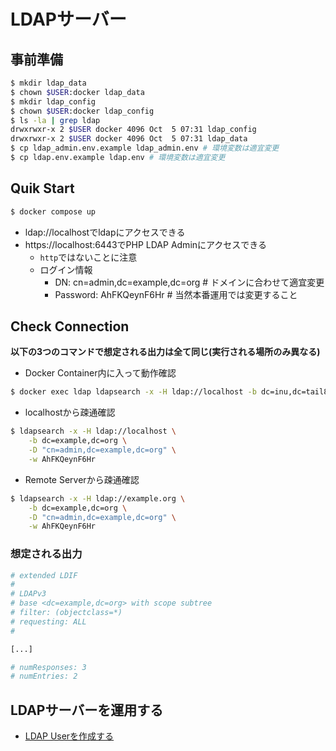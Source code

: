 # LDAPサーバー

## 事前準備

```sh
$ mkdir ldap_data
$ chown $USER:docker ldap_data
$ mkdir ldap_config
$ chown $USER:docker ldap_config
$ ls -la | grep ldap
drwxrwxr-x 2 $USER docker 4096 Oct  5 07:31 ldap_config
drwxrwxr-x 2 $USER docker 4096 Oct  5 07:31 ldap_data
$ cp ldap_admin.env.example ldap_admin.env # 環境変数は適宜変更
$ cp ldap.env.example ldap.env # 環境変数は適宜変更
```

## Quik Start

```sh
$ docker compose up
```

- ldap://localhostでldapにアクセスできる
- https://localhost:6443でPHP LDAP Adminにアクセスできる
  - `http`ではないことに注意
  - ログイン情報
    - DN: cn=admin,dc=example,dc=org # ドメインに合わせて適宜変更
    - Password: AhFKQeynF6Hr # 当然本番運用では変更すること

## Check Connection

**以下の3つのコマンドで想定される出力は全て同じ(実行される場所のみ異なる)**

- Docker Container内に入って動作確認

```sh
$ docker exec ldap ldapsearch -x -H ldap://localhost -b dc=inu,dc=tail869d5,dc=ts,dc=net -D "cn=admin,dc=inu,dc=tail869d5,dc=ts,dc=net" -w AhFKQeynF6Hr
```

- localhostから疎通確認

```sh
$ ldapsearch -x -H ldap://localhost \
    -b dc=example,dc=org \
    -D "cn=admin,dc=example,dc=org" \
    -w AhFKQeynF6Hr
```

- Remote Serverから疎通確認

```sh
$ ldapsearch -x -H ldap://example.org \
    -b dc=example,dc=org \
    -D "cn=admin,dc=example,dc=org" \
    -w AhFKQeynF6Hr
```

### 想定される出力

```sh
# extended LDIF
#
# LDAPv3
# base <dc=example,dc=org> with scope subtree
# filter: (objectclass=*)
# requesting: ALL
#

[...]

# numResponses: 3
# numEntries: 2
```

## LDAPサーバーを運用する

- [LDAP Userを作成する](./ldif_sample/README.md)
